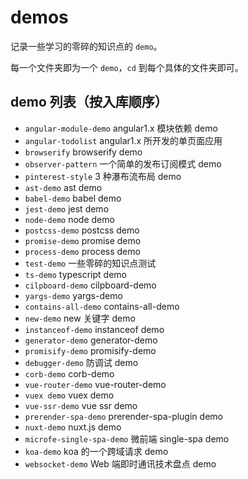 # demos

记录一些学习的零碎的知识点的 `demo`。

每一个文件夹即为一个 `demo`，`cd` 到每个具体的文件夹即可。

## demo 列表（按入库顺序）

- `angular-module-demo` angular1.x 模块依赖 demo
- `angular-todolist` angular1.x 所开发的单页面应用
- `browserify` browserify demo
- `observer-pattern` 一个简单的发布订阅模式 demo
- `pinterest-style` 3 种瀑布流布局 demo
- `ast-demo` ast demo
- `babel-demo` babel demo
- `jest-demo` jest demo
- `node-demo` node demo
- `postcss-demo` postcss demo
- `promise-demo` promise demo
- `process-demo` process demo
- `test-demo` 一些零碎的知识点测试
- `ts-demo` typescript demo
- `cilpboard-demo` cilpboard-demo
- `yargs-demo` yargs-demo
- `contains-all-demo` contains-all-demo
- `new-demo` new 关键字 demo
- `instanceof-demo` instanceof demo
- `generator-demo` generator-demo
- `promisify-demo` promisify-demo
- `debugger-demo` 防调试 demo
- `corb-demo` corb-demo
- `vue-router-demo` vue-router-demo
- `vuex demo` vuex demo
- `vue-ssr-demo` vue ssr demo
- `prerender-spa-demo` prerender-spa-plugin demo
- `nuxt-demo` nuxt.js demo
- `microfe-single-spa-demo` 微前端 single-spa demo
- `koa-demo` koa 的一个跨域请求 demo
- `websocket-demo` Web 端即时通讯技术盘点 demo
